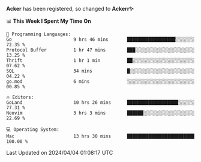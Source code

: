 **Acker** has been registered, so changed to **Ackerr✨**

<!--START_SECTION:waka-->
📊 **This Week I Spent My Time On** 

```text
💬 Programming Languages: 
Go                       9 hrs 46 mins       ██████████████████░░░░░░░   72.35 % 
Protocol Buffer          1 hr 47 mins        ███░░░░░░░░░░░░░░░░░░░░░░   13.25 % 
Thrift                   1 hr 1 min          ██░░░░░░░░░░░░░░░░░░░░░░░   07.62 % 
SQL                      34 mins             █░░░░░░░░░░░░░░░░░░░░░░░░   04.22 % 
go.mod                   6 mins              ░░░░░░░░░░░░░░░░░░░░░░░░░   00.85 % 

🔥 Editors: 
GoLand                   10 hrs 26 mins      ███████████████████░░░░░░   77.31 % 
Neovim                   3 hrs 3 mins        ██████░░░░░░░░░░░░░░░░░░░   22.69 % 

💻 Operating System: 
Mac                      13 hrs 30 mins      █████████████████████████   100.00 % 
```


 Last Updated on 2024/04/04 01:08:17 UTC
<!--END_SECTION:waka-->
